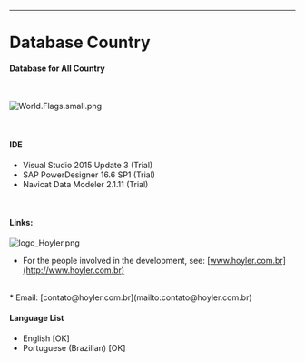 -----------
# Database Country

#### Database for All Country
<br/>

![World.Flags.small.png](https://github.com/edleyrocha/DatabaseCountryHL/blob/master/World.Flags.small.png)

<br/>

#### IDE
* Visual Studio 2015 Update 3 (Trial)
* SAP PowerDesigner 16.6 SP1  (Trial)
* Navicat Data Modeler 2.1.11 (Trial)
<br/>

#### Links:
![logo_Hoyler.png](http://hoyler.com.br/wp-content/uploads/2016/05/logo_Hoyler.png)
<br/>
* For the people involved in the development, see: [www.hoyler.com.br](http://www.hoyler.com.br)
<br/>
* Email: [contato@hoyler.com.br](mailto:contato@hoyler.com.br)
<br/>

#### Language List
* English                [OK]
* Portuguese (Brazilian) [OK]
<br/>